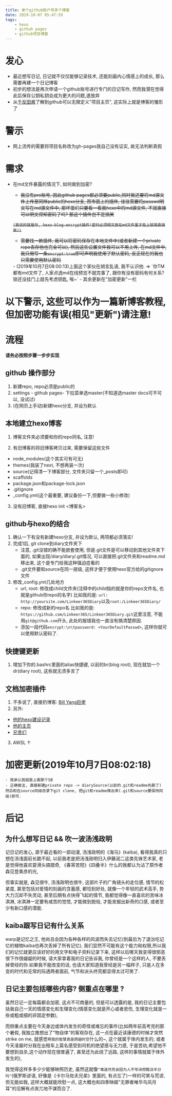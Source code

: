 ```yaml
---
title: 单个github账户写多个博客
date: 2019-10-07 05:47:59
tags:
    - hexo
    - github pages
    - github项目博客
---
```

# 发心
- 最近想写日记, 日记就不仅仅能够记录技术, 还能刻画内心情感上的成长, 那么需要再建一个日记博客
- 初步的想法是再次申请一个github账号进行专门的日记写作, 然而我潜在觉得此后保存公钥私钥会成为更大的问题,遂放弃
- 从[千反田酱](http://chitanda.me/2015/11/03/multiple-git-pages-in-one-github-account/)了解到github可以无限定义"项目主页", 这实际上就是博客的雏形了

# 警示
- 网上流传的需要将项目名称改为gh-pages我自己没有证实, 故无法判断真假

# 需求
- 在md文件暴露的情况下, 如何做到加密?
    - <del>我没有pro账号, 因此github pages都必须要public,同时我还要将md源文件上传至同样public的hexo分支, 而市面上的插件, 往往需要将passwd明文写在md源文件中, 那坏蛋们只要看一看我hexo中的md源文件, 不就直接可以明文得知密码了吗? 那这个插件岂不是搞笑</del>
    
    <del>`(我说的就是你, hexo-blog-encrypt插件!密码必须明文放在md文件里才能上锁简直搞笑!)`<del>
    - <del>需要找一款插件, 我可以将密码保存在本地文件中(或者新建一个private repo去存他也完全可以), 然后这些设置文件我可以不用上传, 在md文件中, 我只用写一条`encrypt:true`即可声明我使用了默认密码, 反正现在的我也只需要使用默认密码
    </del>
    - (2019年10月7日08:00:13)上面这个家伙在胡言乱语, 我不认识他. => `你TM都有md文件了, 人家点选md在线预览不就完事了, 跟你有没有密码有何关系? 锁还没挂门上就先考虑钥匙, 唉~`
    - 其余更新在"加密更新"一栏

# <b>以下警示, 这些可以作为一篇新博客教程, 但加密功能有误(相见"更新")请注意!</b>

# 流程
<b> 请务必按照步骤一步步实现 </b>
## github 操作部分
1. 新建repo, repo必须是public的
2. settings - github pages- 下拉菜单选master(不知道选master docs可不可以, 没试过)
3. (在网页上手动)新建hexo分支, 并设为默认

## 本地建立hexo博客
1. 博客文件夹必须要和你的repo同名, 注意!

2. 有旧博客的将旧博客拷贝过来, 需要保留这些文件
- node_modules(这个其实可有可无)
- themes(我装了next, 不想再装一次)
- source(记得清一下博客部分, 文件夹只留一个_posts即可)
- scaffolds
- package.json和package-lock.json
- .gitignore
- _config.yml(这个最重要, 建议备份一下,但要做一些小修改)

3. 没有旧博客, 直接hexo init <博客名>

## github与hexo的结合
1. 确认一下有没有新建hexo分支, 并设为默认, 两项都必须落实!
2. 完成1后, git clone到diary文件夹下
    - 注意, .git没错的确不能嵌套使用, 但是.git文件是可以移动到其他文件夹下面的, 如果出现/diary/diary/.git情况, 可以直接把.git文件夹和readme.md移出来, 这个是专门给我这种强迫症看的
    - .git文件要和source在同一层级, 这样才便于使用hexo官方给的gitignore文件
3. 修改_config.yml几处地方
    - url, root: 修改成child文件夹(注释中的child指的就是你的repo文件名, 也就是github你repo的名字)
    比如我的是:
    `url: http://yoursite.com/Linkeer365Diary`以及`root:/Linkeer365Diary/`
    - repo: 修改成新的repo名
    比如我的是:
    `https://github.com/Linkeer365/Linkeer365Diary.git`这里注意, 不能用`git@github.com`开头, 此处的报错我也一直没有搞清楚原因.
    - 添加一段代码`encrypt:\n\tpassword: <YourDefaultPasswd>`, 这样你就可以使用默认密码了.

## 快捷键更新
1. 增加下你的.bashrc里面的alias快捷键, 以前的br(blog root), 现在就加一个dr(diary root), 这些就无须多言了

## 文档加密插件
1. 不多说了, 直接扔博客:
[Bill Yang巨佬](https://blog.bill.moe/encrypt/)
2. 另外:
- [他的hexo建设记录](https://blog.bill.moe/tags/Hexo/)
- [他的主页](https://blog.bill.moe)
- [兄贵们](https://blog.bill.moe/friends/)
3. AWSL ↑

# 加密更新(2019年10月7日08:02:18)
    - 我承认我就是上面那个SB
    - 正确做法, 直接新建private repo -> diarySource(以前的.git和readme先删了) 然后和在source同级目录下git clone, 把git和readme移出来(.git和source要保持同级)即可.

# 后记
## 为什么想写日记 && 吹一波汤浅政明
记日记的发心, 源于最近看的一部动漫, 汤浅政明的《海马》(kaiba), 看得我真的只想在汤浅面前长跪不起, 以前我老是把汤浅政明归入伊藤润二这类先锋艺术家, 老是觉得他喜欢耍滑头搞猎奇, 《春宵苦短》《四叠半》什么的我都认为沾了原作者森见登美彦的光, 

但事实就是, 森见很牛, 汤浅政明也很牛, 这部片子的广角镜头的走位感, 情节的松紧度, 甚至包括对爱情的刻画的含蓄感, 都恰到好处, 就像一个年轻的武术高手, 势大力沉却不失灵动, 甚至后期有点快得飞起的情节, 我都觉得像一直喜欢的苦味冰淇淋, 冰淇淋一定要有咸苦的觉悟, 才能做到脱俗, 才能发掘出新奇的口感, 或者至少有新口感的潜能.
## kaiba跟写日记有什么关系
warp是记忆之王, 他尚且会因为各种各样的风波而失去记忆(到最后为了退治吃记忆的植物kaiba也再次丢掉了所有记忆), 我们显然不可能有这个能力和权限,所以我们的记忆就更应该好好的用文字和电子资料记录下来, 这样以后哪天我变得很邪恶很下作很龌龊的时候, 请大家拿着我的日记告诉我, 你曾经是一个这样的人, 不要丢掉曾经的你.如果我不能改变的话, 也请大家知道我曾经是另一幅样子, 只是人在多变的时代和无常的际遇两者面前, 气节和派头终究都显得太过可笑了.
## 日记主要包括哪些内容? 侧重点在哪里 ?
虽然日记一定每篇都会加密, 这点不可商量的, 但是可以透露的是, 我的日记主要包括我自己一天的情感变化和生理变化(情感变化就是开心或者悲伤, 生理变化就是一些或粗或细的非固定参数), 

而侧重点主要在今天身边或体内发生的奇怪或难忘的事件(比如两年前高考完的那个暑假, 我独立推想出了"物自体"的客观存在, 这一点在最近读康德的时候才突然strike on me, 就感觉`啊我的智慧真是跨越时空`什么的~, 这个就属于体内发生的; 或者今天凌晨时分我在出租车上莫名感受到司机的绝望感与无力感, 于是苦劝,希望他不要想到自杀,这个动作现在很普遍了, 甚至还为此绕了远路, 这样的事情就属于体外发生的), 

我觉得这样多多少少能够映照历史, 虽然这就像`"难道月亮会因为人不写诗而黯淡半分吗"`(俄罗斯谚语, 好像是《卡尔马佐夫兄弟》里面的, 有点忘了)一样的可笑与荒谬, 但无能如我, 这样大概就能欣慰一点, 这大概也和四季映姬"无罪者唯华鸟风月耳"的见解有点突兀地不谋而合了.




